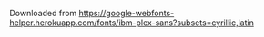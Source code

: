 Downloaded from https://google-webfonts-helper.herokuapp.com/fonts/ibm-plex-sans?subsets=cyrillic,latin
